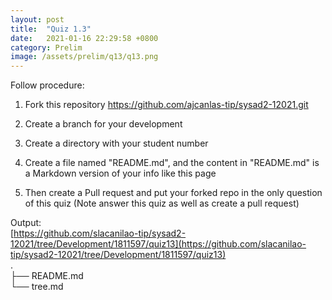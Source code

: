 ```yaml
---
layout: post
title:  "Quiz 1.3"
date:   2021-01-16 22:29:58 +0800
category: Prelim
image: /assets/prelim/q13/q13.png
---
```

Follow procedure:
1. Fork this repository https://github.com/ajcanlas-tip/sysad2-12021.git

2. Create a branch for your development

3. Create a directory with your student number

4. Create a file named "README.md", and the content in "README.md" is a Markdown version of your info like this page

5. Then create a Pull request and put your forked repo in the only question of this quiz (Note answer this quiz as well as create a pull request)

Output:  
[https://github.com/slacanilao-tip/sysad2-12021/tree/Development/1811597/quiz13](https://github.com/slacanilao-tip/sysad2-12021/tree/Development/1811597/quiz13)  
.  
├── README.md  
└── tree.md  